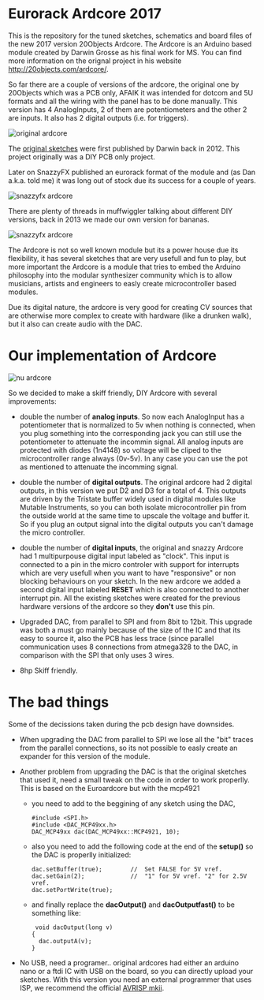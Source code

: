 # Eurorack Ardcore 2017
This is the repository for the tuned sketches, schematics and board files of the new 2017 version 20Objects Ardcore. The Ardcore is an Arduino based module created by Darwin Grosse as his final work for MS. You can find more information on the orignal project in his website http://20objects.com/ardcore/.

So far there are a couple of versions of the ardcore, the original one by 20Objects which was a PCB only, AFAIK it was intended for dotcom and 5U formats and all the wiring with the panel has to be done manually. This version has 4 AnalogInputs, 2 of them are potentiometers and the other 2 are inputs. It also has 2 digital outputs (i.e. for triggers).

![original ardcore]( images/ardcore-20objects.gif)

The [original sketches](https://github.com/darwingrosse/ArdCore-Code/commits/master) were first published by Darwin back in 2012. This project originally was a DIY PCB only project.

Later on SnazzyFX published an eurorack format of the module and (as Dan a.k.a. told me) it was long out of stock due its success for a couple of years. 

![snazzyfx ardcore]( images/ardcore-snazzyfx.jpg)

There are plenty of threads in muffwiggler talking about different DIY versions, back in 2013 we made our own version for bananas.

![snazzyfx ardcore]( images/ardcore-ttreintaysiete.jpg)

The Ardcore is not so well known module but its a power house due its flexibility, it has several sketches that are very usefull and fun to play, but more important the Ardcore is a module that tries to embed the Arduino philosophy into the modular synthesizer community which is to allow musicians, artists and engineers to easly create microcontroller based modules.

Due its digital nature, the ardcore is very good for creating CV sources that are otherwise more complex to create with hardware (like a drunken walk), but it also can create audio with the DAC.

# Our implementation of Ardcore

![nu ardcore]( images/ardcore-nu.png)

So we decided to make a skiff friendly, DIY Ardcore with several improvements:

* double the number of __analog inputs__. So now each AnalogInput has a potentiometer that is normalized to 5v when nothing is connected, when you plug something into the corresponding jack you can still use the potentiometer to attenuate the incommin signal. All analog inputs are protected with diodes (1n4148) so voltage will be cliped to the microcontroller range always (0v-5v). In any case you can use the pot as mentioned to attenuate the incomming signal.

* double the number of __digital outputs__. The original ardcore had 2 digital outputs, in this version we put D2 and D3 for a total of 4. This outputs are driven by the Tristate buffer widely used in digital modules like Mutable Instruments, so you can both isolate microcontroller pin from the outside world at the same time to upscale the voltage and buffer it. So if you plug an output signal into the digital outputs you can't damage the micro controller.

* double the number of __digital inputs__, the original and snazzy Ardcore had 1 multipurpouse digital input labeled as "clock". This input is connected to a pin in the micro controler with support for interrupts which are very usefull when you want to have "responsive" or non blocking behaviours on your sketch. In the new ardcore we added a second digital input labeled __RESET__ which is also connected to another interrupt pin. All the existing sketches were created for the previous hardware versions of the ardcore so they __don't__ use this pin.

* Upgraded DAC, from parallel to SPI and from 8bit to 12bit. This upgrade was both a must go mainly because of the size of the IC and that its easy to source it, also the PCB has less trace (since parallel communication uses 8 connections from atmega328 to the DAC, in comparison with the SPI that only uses 3 wires.

* 8hp Skiff friendly.

# The bad things

Some of the decissions taken during the pcb design have downsides.

* When upgrading the DAC from parallel to SPI we lose all the "bit" traces from the parallel connections, so its not possible to easly create an expander for this version of the module.

* Another problem from upgrading the DAC is that the original sketches that used it, need a small tweak on the code in order to work properlly. This is based on the Euroardcore but with the mcp4921

  * you need to add to the beggining of any sketch using the DAC,
    ```
    #include <SPI.h>
    #include <DAC_MCP49xx.h>
    DAC_MCP49xx dac(DAC_MCP49xx::MCP4921, 10);
    ```
  * also you need to add the following code at the end of the __setup()__ so the DAC is properlly initialized:
    ```
    dac.setBuffer(true);        //  Set FALSE for 5V vref.
    dac.setGain(2);             //  "1" for 5V vref. "2" for 2.5V vref.
    dac.setPortWrite(true); 
    ```
  * and finally replace the __dacOutput()__ and __dacOutputfast()__ to be something like:
    ```
     void dacOutput(long v)
    {
      dac.outputA(v);
    }
    ```

* No USB, need a programer.. original ardcores had either an arduino nano or a ftdi IC with USB on the board, so you can directly upload your sketches. With this version you need an external programmer that uses ISP, we recommend the official [AVRISP mkii](http://www.atmel.com/tools/avrispmkii.aspx).
